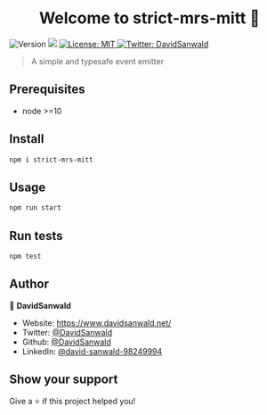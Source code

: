 <h1 align="center">Welcome to strict-mrs-mitt 👋</h1>
<p>
  <img alt="Version" src="https://img.shields.io/badge/version-0.1.0-blue.svg?cacheSeconds=2592000" />
  <img src="https://img.shields.io/badge/node-%3E%3D10-blue.svg" />
  <a href="#" target="_blank">
    <img alt="License: MIT" src="https://img.shields.io/badge/License-MIT-yellow.svg" />
  </a>
  <a href="https://twitter.com/DavidSanwald" target="_blank">
    <img alt="Twitter: DavidSanwald" src="https://img.shields.io/twitter/follow/DavidSanwald.svg?style=social" />
  </a>
</p>

> A simple and typesafe event emitter

## Prerequisites

- node >=10

## Install

```sh
npm i strict-mrs-mitt
```

## Usage

```sh
npm run start
```

## Run tests

```sh
npm test
```

## Author

👤 **DavidSanwald**

* Website: https://www.davidsanwald.net/
* Twitter: [@DavidSanwald](https://twitter.com/DavidSanwald)
* Github: [@DavidSanwald](https://github.com/DavidSanwald)
* LinkedIn: [@david-sanwald-98249994](https://linkedin.com/in/david-sanwald-98249994)

## Show your support

Give a ⭐️ if this project helped you!